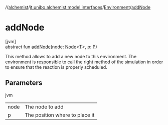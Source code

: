//[alchemist](../../../index.md)/[it.unibo.alchemist.model.interfaces](../index.md)/[Environment](index.md)/[addNode](add-node.md)

# addNode

[jvm]\
abstract fun [addNode](add-node.md)(node: [Node](../-node/index.md)<[T](../-action/index.md)>, p: [P](../../it.unibo.alchemist.core.interfaces/-simulation/index.md))

This method allows to add a new node to this environment. The environment is responsible to call the right method of the simulation in order to ensure that the reaction is properly scheduled.

## Parameters

jvm

| | |
|---|---|
| node | The node to add |
| p | The position where to place it |
